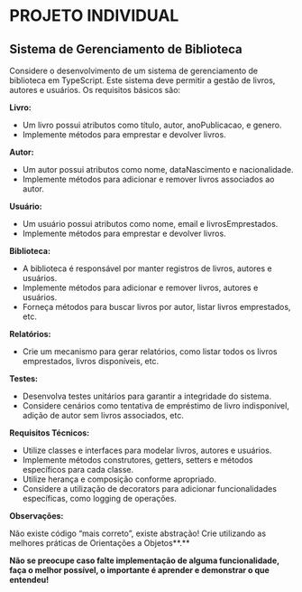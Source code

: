 # PROJETO INDIVIDUAL

## Sistema de Gerenciamento de Biblioteca

Considere o desenvolvimento de um sistema de gerenciamento de biblioteca em TypeScript. Este
sistema deve permitir a gestão de livros, autores e usuários. Os requisitos básicos são:

**Livro:**

- Um livro possui atributos como título, autor, anoPublicacao, e genero.
- Implemente métodos para emprestar e devolver livros.

**Autor:**

- Um autor possui atributos como nome, dataNascimento e nacionalidade.
- Implemente métodos para adicionar e remover livros associados ao autor.

**Usuário:**

- Um usuário possui atributos como nome, email e livrosEmprestados.
- Implemente métodos para emprestar e devolver livros.

**Biblioteca:**

- A biblioteca é responsável por manter registros de livros, autores e usuários.
- Implemente métodos para adicionar e remover livros, autores e usuários.
- Forneça métodos para buscar livros por autor, listar livros emprestados, etc.

**Relatórios:**

- Crie um mecanismo para gerar relatórios, como listar todos os livros emprestados, livros
    disponíveis, etc.

**Testes:**

- Desenvolva testes unitários para garantir a integridade do sistema.
- Considere cenários como tentativa de empréstimo de livro indisponível, adição de autor sem
    livros associados, etc.

**Requisitos Técnicos:**

- Utilize classes e interfaces para modelar livros, autores e usuários.
- Implemente métodos construtores, getters, setters e métodos específicos para cada classe.
- Utilize herança e composição conforme apropriado.
- Considere a utilização de decorators para adicionar funcionalidades específicas, como logging de
    operações.

**Observações:**

Não existe código “mais correto”, existe abstração! Crie utilizando as melhores práticas de
Orientações a Objetos**.**

**Não se preocupe caso falte implementação de alguma funcionalidade, faça o melhor possível, o
importante é aprender e demonstrar o que entendeu!**

